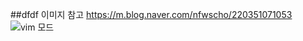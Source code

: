 ##dfdf
이미지 참고 https://m.blog.naver.com/nfwscho/220351071053  
![vim 모드](https://user-images.githubusercontent.com/75626815/107260717-bf6f4d00-6a81-11eb-8e05-be2ae8ac933a.png)
